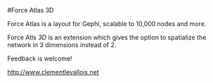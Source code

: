 #Force Atlas 3D

Force Atlas is a layout for Gephi, scalable to 10,000 nodes and more.

Force Atls *3D* is an extension which gives the option to spatialize the network in 3 dimensions instead of 2.

Feedback is welcome!

http://www.clementlevallois.net